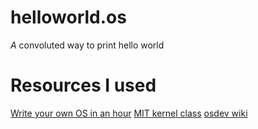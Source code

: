 # helloworld.os
*A* convoluted way to print hello world

# Resources I used
[Write your own OS in an hour](https://www.youtube.com/watch?v=1rnA6wpF0o4&list=PLHh55M_Kq4OApWScZyPl5HhgsTJS9MZ6M&index=2)
[MIT kernel class](https://pdos.csail.mit.edu/6.828/2018/labs/lab1/)
[osdev wiki](https://wiki.osdev.org/Expanded_Main_Page)
